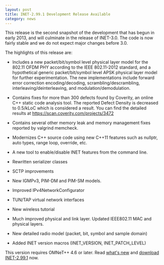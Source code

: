 ```yaml
---
layout: post
title: INET-2.99.1 Development Release Available
category: news
---
```


This release is the second snapshot of the development that has begun in 
early 2013, and will culminate in the release of INET-3.0. The code is 
now fairly stable and we do not expect major changes before 3.0.

The highlights of this release are:

*  Includes a new packet/bit/symbol level physical layer model for the 802.11
   OFDM PHY according to the IEEE 802.11-2012 standard, and a hypothetical
   generic packet/bit/symbol level APSK physical layer model for further
   experimentation. The new implementations include forward error correction
   encoding/decoding, scrambling/descrambling, interleaving/deinterleaving, and
   modulation/demodulation.

*  Contains fixes for more than 300 defects found by Coverity, an online C++
   static code analysis tool. The reported Defect Density is decreased to
   0.5/kLoC which is considered a result. You can find the detailed results at
   https://scan.coverity.com/projects/3472

*  Contains several other memory leak and memory management fixes reported by
   valgrind memcheck.

*  Modernizes C++ source code using new C++11 features such as nullptr, auto
   types, range loop, override, etc.

*  A new tool to enable/disable INET features from the command line.

*  Rewritten serializer classes

*  SCTP improvements

*  New IGMPv3, PIM-DM and PIM-SM models.

*  Improved IPv4NetworkConfigurator

*  TUN/TAP virtual network interfaces

*  New wireless tutorial

*  Much improved physical and link layer. Updated IEEE802.11 MAC and physical layers.

*  New detailed radio model (packet, bit, symbol and sample domain)

*  Added INET version macros (INET_VERSION, INET_PATCH_LEVEL)

This version requires OMNeT++ 4.6 or later. Read
[what's new](https://github.com/inet-framework/inet/blob/v2.99.1/WHATSNEW) and
[download INET-2.99.1](http://omnetpp.org/download/contrib/models/inet-2.99.1-src.tgz)
now.

